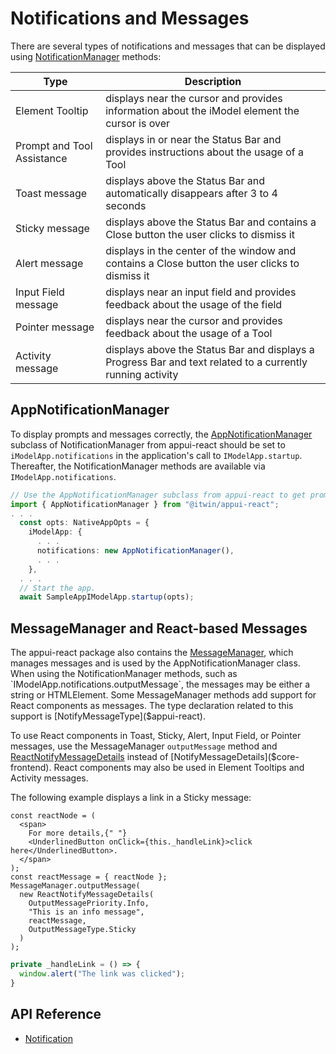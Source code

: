 # Notifications and Messages

There are several types of notifications and messages that can be displayed using [NotificationManager]($core-frontend) methods:

| Type                       | Description                                                                                                |
| -------------------------- | ---------------------------------------------------------------------------------------------------------- |
| Element Tooltip            | displays near the cursor and provides information about the iModel element the cursor is over              |
| Prompt and Tool Assistance | displays in or near the Status Bar and provides instructions about the usage of a Tool                     |
| Toast message              | displays above the Status Bar and automatically disappears after 3 to 4 seconds                            |
| Sticky message             | displays above the Status Bar and contains a Close button the user clicks to dismiss it                    |
| Alert message              | displays in the center of the window and contains a Close button the user clicks to dismiss it             |
| Input Field message        | displays near an input field and provides feedback about the usage of the field                            |
| Pointer message            | displays near the cursor and provides feedback about the usage of a Tool                                   |
| Activity message           | displays above the Status Bar and displays a Progress Bar and text related to a currently running activity |

## AppNotificationManager

To display prompts and messages correctly, the [AppNotificationManager]($appui-react) subclass of NotificationManager from appui-react
should be set to `iModelApp.notifications` in the application's call to `IModelApp.startup`.
Thereafter, the NotificationManager methods are available via `IModelApp.notifications`.

```ts
// Use the AppNotificationManager subclass from appui-react to get prompts and messages
import { AppNotificationManager } from "@itwin/appui-react";
. . .
  const opts: NativeAppOpts = {
    iModelApp: {
      . . .
      notifications: new AppNotificationManager(),
      . . .
    },
  . . .
  // Start the app.
  await SampleAppIModelApp.startup(opts);
```

## MessageManager and React-based Messages

The appui-react package also contains the [MessageManager]($appui-react), which manages messages and is used by the AppNotificationManager class.
When using the NotificationManager methods, such as `IModelApp.notifications.outputMessage`, the messages may be either a string or HTMLElement.
Some MessageManager methods add support for React components as messages.
The type declaration related to this support is [NotifyMessageType]($appui-react).

To use React components in Toast, Sticky, Alert, Input Field, or Pointer messages, use the MessageManager `outputMessage` method and
[ReactNotifyMessageDetails]($appui-react) instead of [NotifyMessageDetails]($core-frontend).
React components may also be used in Element Tooltips and Activity messages.

The following example displays a link in a Sticky message:

```tsx
const reactNode = (
  <span>
    For more details,{" "}
    <UnderlinedButton onClick={this._handleLink}>click here</UnderlinedButton>.
  </span>
);
const reactMessage = { reactNode };
MessageManager.outputMessage(
  new ReactNotifyMessageDetails(
    OutputMessagePriority.Info,
    "This is an info message",
    reactMessage,
    OutputMessageType.Sticky
  )
);
```

```ts
private _handleLink = () => {
  window.alert("The link was clicked");
}
```

## API Reference

- [Notification]($appui-react:Notification)

